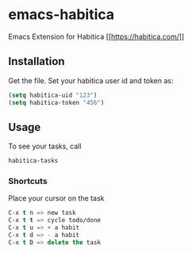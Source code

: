 # emacs-habitica
Emacs Extension for Habitica
[[https://habitica.com/]]


## Installation
Get the file.
Set your habitica user id and token as:

``` lisp
(setq habitica-uid "123")
(setq habitica-token "456")
```

## Usage
To see your tasks, call
``` lisp
habitica-tasks
```
### Shortcuts
Place your cursor on the task
``` lisp
C-x t n => new task
C-x t t => cycle todo/done
C-x t u => + a habit
C-x t d => - a habit
C-x t D => delete the task
```
